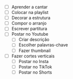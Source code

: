 - [ ] Aprender a cantar
- [ ] Colocar na playlist
- [ ] Decorar a estrutura
- [ ] Compor o arranjo
- [ ] Escrever partitura
- [ ] Postar no Youtube
	- [ ] Criar descrição
	- [ ] Escolher palavras-chave
	- [ ] Fazer thumbnail
- [ ] Fazer cortes verticais
	- [ ] Postar no Insta
	- [ ] Postar no TikTok
	- [ ] Postar no Shorts